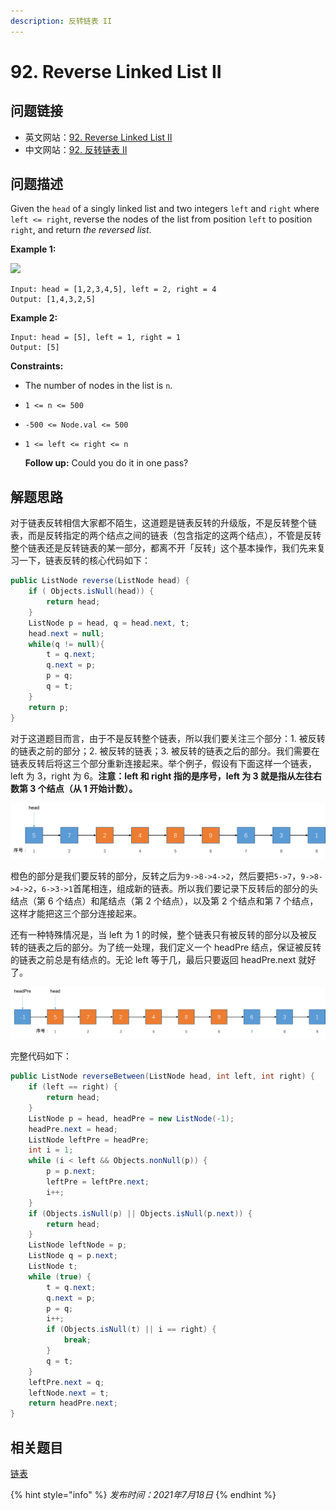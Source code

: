```yaml
---
description: 反转链表 II
---
```

# 92. Reverse Linked List II

## 问题链接

* 英文网站：[92. Reverse Linked List II](https://leetcode.com/problems/reverse-linked-list-ii/)
* 中文网站：[92. 反转链表 II](https://leetcode-cn.com/problems/reverse-linked-list-ii/)

## 问题描述

Given the `head` of a singly linked list and two integers `left` and `right` where `left <= right`, reverse the nodes of the list from position `left` to position `right`, and return _the reversed list_.

**Example 1:**

![](https://assets.leetcode.com/uploads/2021/02/19/rev2ex2.jpg)

```
Input: head = [1,2,3,4,5], left = 2, right = 4
Output: [1,4,3,2,5]
```

**Example 2:**

```
Input: head = [5], left = 1, right = 1
Output: [5]
```

**Constraints:**

* The number of nodes in the list is `n`.
* `1 <= n <= 500`
* `-500 <= Node.val <= 500`
*   `1 <= left <= right <= n`

    **Follow up:** Could you do it in one pass?

## 解题思路

对于链表反转相信大家都不陌生，这道题是链表反转的升级版，不是反转整个链表，而是反转指定的两个结点之间的链表（包含指定的这两个结点），不管是反转整个链表还是反转链表的某一部分，都离不开「反转」这个基本操作，我们先来复习一下，链表反转的核心代码如下：

```java
public ListNode reverse(ListNode head) {
    if ( Objects.isNull(head)) {
        return head;
    }
    ListNode p = head, q = head.next, t;
    head.next = null;
    while(q != null){
        t = q.next;
        q.next = p;
        p = q;
        q = t;
    }
    return p;
}
```

对于这道题目而言，由于不是反转整个链表，所以我们要关注三个部分：1. 被反转的链表之前的部分；2. 被反转的链表；3. 被反转的链表之后的部分。我们需要在链表反转后将这三个部分重新连接起来。举个例子，假设有下面这样一个链表，left 为 3，right 为 6。**注意：left 和 right 指的是序号，left 为 3 就是指从左往右数第 3 个结点（从 1 开始计数）。**

![](<../.gitbook/assets/图片1 (2).png>)

橙色的部分是我们要反转的部分，反转之后为`9->8->4->2`，然后要把`5->7`，`9->8->4->2`，`6->3->1`首尾相连，组成新的链表。所以我们要记录下反转后的部分的头结点（第 6 个结点）和尾结点（第 2 个结点），以及第 2 个结点和第 7 个结点，这样才能把这三个部分连接起来。

还有一种特殊情况是，当 left 为 1 的时候，整个链表只有被反转的部分以及被反转的链表之后的部分。为了统一处理，我们定义一个 headPre 结点，保证被反转的链表之前总是有结点的。无论 left 等于几，最后只要返回 headPre.next 就好了。

![](../.gitbook/assets/图片2.png)

完整代码如下：

```java
public ListNode reverseBetween(ListNode head, int left, int right) {
    if (left == right) {
        return head;
    }
    ListNode p = head, headPre = new ListNode(-1);
    headPre.next = head;
    ListNode leftPre = headPre;
    int i = 1;
    while (i < left && Objects.nonNull(p)) {
        p = p.next;
        leftPre = leftPre.next;
        i++;
    }
    if (Objects.isNull(p) || Objects.isNull(p.next)) {
        return head;
    }
    ListNode leftNode = p;
    ListNode q = p.next;
    ListNode t;
    while (true) {
        t = q.next;
        q.next = p;
        p = q;
        i++;
        if (Objects.isNull(t) || i == right) {
            break;
        }
        q = t;
    }
    leftPre.next = q;
    leftNode.next = t;
    return headPre.next;
}
```

## 相关题目

[链表](https://leetcode.com/tag/linked-list/)

{% hint style="info" %}
_发布时间：2021年7月18日_
{% endhint %}
